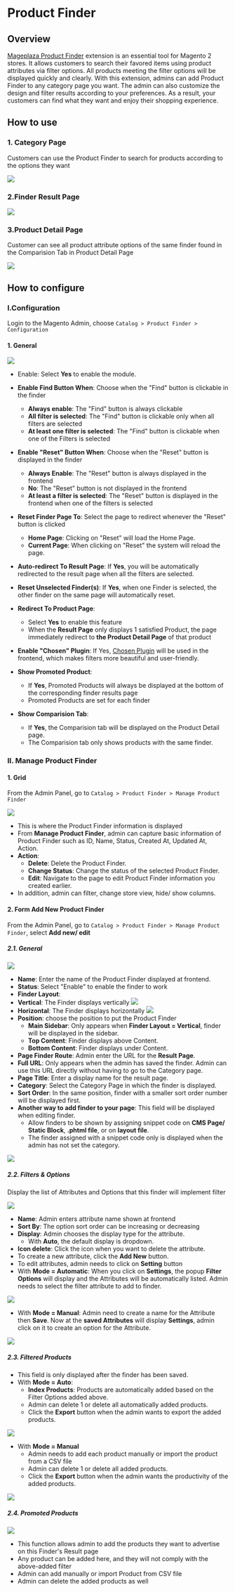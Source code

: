 # Product Finder

## Overview

[Mageplaza Product Finder](https:/mageplaza.com/magento-2-product-finder/) extension is an essential tool for Magento 2 stores. It allows customers to search their favored items using product attributes via filter options. All products meeting the filter options will be displayed quickly and clearly. With this extension, admins can add Product Finder to any category page you want. The admin can also customize the design and filter results according to your preferences. As a result, your customers can find what they want and enjoy their shopping experience.

## How to use

### 1. Category Page
Customers can use the Product Finder to search for products according to the options they want

![](https://i.imgur.com/0uvbmSq.png)

### 2.Finder Result Page

![](https://i.imgur.com/8D6MylT.png)

### 3.Product Detail Page

Customer can see all product attribute options of the same finder found in the Comparision Tab in Product Detail Page

![](https://i.imgur.com/FqBiI9O.png)

## How to configure

### I.Configuration

Login to the Magento Admin, choose `Catalog > Product Finder > Configuration`

#### 1. General

![](https://i.imgur.com/PEKIdkY.png)

- Enable: Select **Yes** to enable the module.

- **Enable Find Button When**: Choose when the "Find" button is clickable in the finder
  - **Always enable**: The "Find" button is always clickable
  - **All filter is selected**: The "Find" button is clickable only when all filters are selected
  - **At least one filter is selected**: The "Find" button is clickable when one of the Filters is selected
  
- **Enable "Reset" Button When**: Choose when the "Reset" button is displayed in the finder
  - **Always Enable**: The "Reset" button is always displayed in the frontend
  - **No**: The "Reset" button is not displayed in the frontend
  - **At least a filter is selected**: The "Reset" button is displayed in the frontend when one of the filters is selected
  
- **Reset Finder Page To**: Select the page to redirect whenever the "Reset" button is clicked
  - **Home Page**: Clicking on "Reset" will load the Home Page.
  - **Current Page**: When clicking on "Reset" the system will reload the page.
  
- **Auto-redirect To Result Page**: If **Yes**, you will be automatically redirected to the result page when all the filters are selected.

- **Reset Unselected Finder(s)**: If **Yes**, when one Finder is selected, the other finder on the same page will automatically reset.

- **Redirect To Product Page**:
  - Select **Yes** to enable this feature
  - When the **Result Page** only displays 1 satisfied Product, the page immediately redirect to **the Product Detail Page** of that product
  
- **Enable "Chosen" Plugin**: If Yes, [Chosen Plugin](https://harvesthq.github.io/chosen/) will be used in the frontend, which makes filters more beautiful and user-friendly.

- **Show Promoted Product**:
  - If **Yes**, Promoted Products will always be displayed at the bottom of the corresponding finder results page
  - Promoted Products are set for each finder
  
- **Show Comparision Tab**:
  - If **Yes**, the Comparision tab will be displayed on the Product Detail page.
  - The Comparision tab only shows products with the same finder.


### II. Manage Product Finder

#### 1. Grid

From the Admin Panel, go to `Catalog > Product Finder > Manage Product Finder`

![](https://i.imgur.com/HbdMaa2.png)

- This is where the Product Finder information is displayed
- From **Manage Product Finder**, admin can capture basic information of Product Finder such as ID, Name, Status, Created At, Updated At, Action.
- **Action**:
  - **Delete**: Delete the Product Finder.
  - **Change Status**: Change the status of the selected Product Finder.
  - **Edit**: Navigate to the page to edit Product Finder information you created earlier.
- In addition, admin can filter, change store view, hide/ show columns.

#### 2. Form Add New Product Finder

From the Admin Panel, go to `Catalog > Product Finder > Manage Product Finder`, select **Add new/ edit**

##### 2.1. General

![](https://i.imgur.com/YuvzaQk.png)

- **Name**: Enter the name of the Product Finder displayed at frontend.
- **Status**: Select "Enable" to enable the finder to work
- **Finder Layout**:
- **Vertical**: The Finder displays vertically
![](https://i.imgur.com/jZzXGcu.png)
- **Horizontal**: The Finder displays horizontally
![](https://i.imgur.com/A0OqLAW.png)
- **Position**: choose the position to put the Product Finder
  - **Main Sidebar**: Only appears when **Finder Layout = Vertical**, finder will be displayed in the sidebar.
  - **Top Content**: Finder displays above Content.
  - **Bottom Content**: Finder displays under Content.
- **Page Finder Route**: Admin enter the URL for the **Result Page**.
 - **Full URL**: Only appears when the admin has saved the finder. Admin can use this URL directly without having to go to the Category page.
- **Page Title**: Enter a display name for the result page.
- **Category**: Select the Category Page in which the finder is displayed.
- **Sort Order**: In the same position, finder with a smaller sort order number will be displayed first.
- **Another way to add finder to your page**: This field will be displayed when editing finder.
  - Allow finders to be shown by assigning snippet code on **CMS Page/ Static Block**, **.phtml file**, or on **layout file**.
  - The finder assigned with a snippet code only is displayed when the admin has not set the category.

![](https://i.imgur.com/kB49stc.png)

##### 2.2. Filters & Options

Display the list of Attributes and Options that this finder will implement filter

![](https://i.imgur.com/PINeLQH.png)

- **Name**: Admin enters attribute name shown at frontend
- **Sort By**: The option sort order can be increasing or decreasing  
- **Display**: Admin chooses the display type for the attribute.
  - With **Auto**, the default display is dropdown.
- **Icon delete**: Click the icon when you want to delete the attribute.
- To create a new attribute, click the **Add New** button.
- To edit attributes, admin needs to click on **Setting** button
- With **Mode = Automatic**: When you click on **Settings**, the popup **Filter Options** will display and the Attributes will be automatically listed. Admin needs to select the filter attribute to add to finder.

![](https://i.imgur.com/gRFFL8u.png)

- With **Mode = Manual**: Admin need to create a name for the Attribute then **Save**. Now at the **saved Attributes** will display **Settings**, admin click on it to create an option for the Attribute.

![](https://i.imgur.com/DdnBVjr.png)

##### 2.3. Filtered Products

- This field is only displayed after the finder has been saved.
- With **Mode = Auto**:
  - **Index Products**: Products are automatically added based on the Filter Options added above.
  - Admin can delete 1 or delete all automatically added products.
  - Click the **Export** button when the admin wants to export the added products.

![](https://i.imgur.com/6dgXwEH.png)

- With **Mode = Manual**
  - Admin needs to add each product manually or import the product from a CSV file
  - Admin can delete 1 or delete all added products.
  - Click the **Export** button when the admin wants the productivity of the added products.

![](https://i.imgur.com/0pYAbMV.png)

##### 2.4. Promoted Products

![](https://i.imgur.com/HhaHw0h.png)

- This function allows admin to add the products they want to advertise on this Finder's Result page
- Any product can be added here, and they will not comply with the above-added filter
- Admin can add manually or import Product from CSV file
- Admin can delete the added products as well
